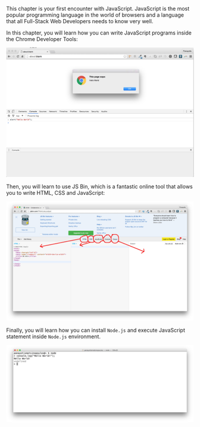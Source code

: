 This chapter is your first encounter with JavaScript. JavaScript is the most popular programming language
in the world of browsers and a language that all Full-Stack Web Developers needs to know very well.

In this chapter, you will learn how you can write JavaScript programs inside the Chrome Developer Tools:

![./images/JavaScript in Chrome Developer Tools](./images/alert-on-developer-tools-console.jpg)

Then, you will learn to use JS Bin, which is a fantastic online tool that allows you to write HTML, CSS and JavaScript:

![./images/JS Bin for Online Web Development](./images/jsbin-page-different-tabs.jpg)

Finally, you will learn how you can install `Node.js` and execute JavaScript statement inside `Node.js` environment.

![./images/JavaScript on Node.js Environment](./images/node-console-hello-world-command.jpg)
